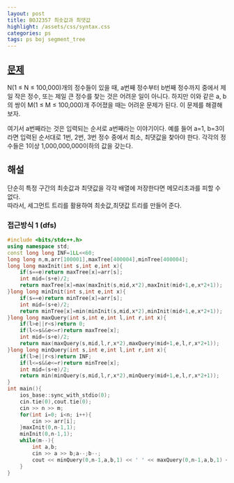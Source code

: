 ```yaml
---
layout: post
title: BOJ2357 최솟값과 최댓값
highlight: /assets/css/syntax.css
categories: ps
tags: ps boj segment_tree
---
```

## [문제](https://www.acmicpc.net/problem/2357)
N(1 ≤ N ≤ 100,000)개의 정수들이 있을 때, a번째 정수부터 b번째 정수까지 중에서 제일 작은 정수, 또는 제일 큰 정수를 찾는 것은 어려운 일이 아니다. 하지만 이와 같은 a, b의 쌍이 M(1 ≤ M ≤ 100,000)개 주어졌을 때는 어려운 문제가 된다. 이 문제를 해결해 보자.

여기서 a번째라는 것은 입력되는 순서로 a번째라는 이야기이다. 예를 들어 a=1, b=3이라면 입력된 순서대로 1번, 2번, 3번 정수 중에서 최소, 최댓값을 찾아야 한다. 각각의 정수들은 1이상 1,000,000,000이하의 값을 갖는다.


## 해설
단순히 특정 구간의 최솟값과 최댓값을 각각 배열에 저장한다면 메모리초과를 피할 수 없다.  
따라서, 세그먼트 트리를 활용하여 최솟값,최댓값 트리를 만들어 준다.

### 접근방식 1 (dfs)
```cpp
#include <bits/stdc++.h>
using namespace std;
const long long INF=1LL<<60;
long long n,m,arr[100001],maxTree[400004],minTree[400004];
long long maxInit(int s,int e,int x){
    if(s==e)return maxTree[x]=arr[s];
    int mid=(s+e)/2;
    return maxTree[x]=max(maxInit(s,mid,x*2),maxInit(mid+1,e,x*2+1));
}long long minInit(int s,int e,int x){
    if(s==e)return minTree[x]=arr[s];
    int mid=(s+e)/2;
    return minTree[x]=min(minInit(s,mid,x*2),minInit(mid+1,e,x*2+1));
}long long maxQuery(int s,int e,int l,int r,int x){
    if(l>e||r<s)return 0;
    if(l<=s&&e<=r)return maxTree[x];
    int mid=(s+e)/2;
    return max(maxQuery(s,mid,l,r,x*2),maxQuery(mid+1,e,l,r,x*2+1));
}long long minQuery(int s,int e,int l,int r,int x){
    if(l>e||r<s)return INF;
    if(l<=s&&e<=r)return minTree[x];
    int mid=(s+e)/2;
    return min(minQuery(s,mid,l,r,x*2),minQuery(mid+1,e,l,r,x*2+1));
}
int main(){
    ios_base::sync_with_stdio(0);
    cin.tie(0),cout.tie(0);
    cin >> n >> m;
    for(int i=0; i<n; i++){
        cin >> arr[i];
    }maxInit(0,n-1,1);
    minInit(0,n-1,1);
    while(m--){
        int a,b;
        cin >> a >> b;a--;b--;
        cout << minQuery(0,n-1,a,b,1) << ' ' << maxQuery(0,n-1,a,b,1) << '\n';
    }
}
```